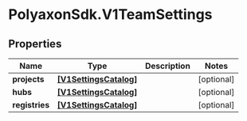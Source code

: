 # PolyaxonSdk.V1TeamSettings

## Properties

Name | Type | Description | Notes
------------ | ------------- | ------------- | -------------
**projects** | [**[V1SettingsCatalog]**](V1SettingsCatalog.md) |  | [optional] 
**hubs** | [**[V1SettingsCatalog]**](V1SettingsCatalog.md) |  | [optional] 
**registries** | [**[V1SettingsCatalog]**](V1SettingsCatalog.md) |  | [optional] 


